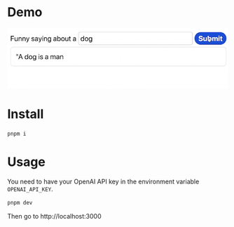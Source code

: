 # Demo

![Demo](./images/demo.gif)

# Install

```bash
pnpm i
```

# Usage

You need to have your OpenAI API key in the environment variable `OPENAI_API_KEY`.

```bash
pnpm dev
```

Then go to http://localhost:3000
